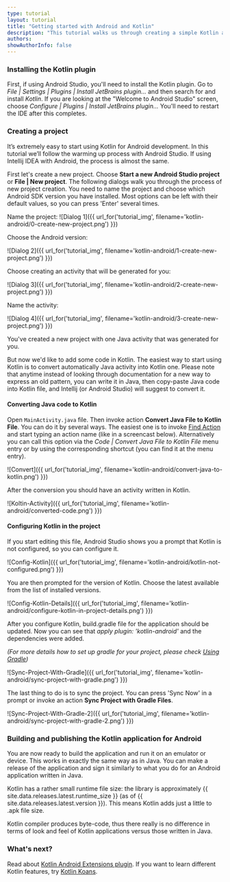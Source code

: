 ```yaml
---
type: tutorial
layout: tutorial
title: "Getting started with Android and Kotlin"
description: "This tutorial walks us through creating a simple Kotlin application for Android using Android Studio."
authors: 
showAuthorInfo: false
---
```


### Installing the Kotlin plugin
First, if using Android Studio, you'll need to install the Kotlin plugin.
Go to _File \| Settings \| Plugins \| Install JetBrains plugin..._ and then search for and install *Kotlin*.
If you are looking at the "Welcome to Android Studio" screen, choose _Configure \| Plugins \| Install JetBrains plugin..._
You'll need to restart the IDE after this completes.

### Creating a project

It’s extremely easy to start using Kotlin for Android development. 
In this tutorial we’ll follow the warming up process with Android Studio.
If using Intellij IDEA with Android, the process is almost the same.

First let's create a new project. Choose **Start a new Android Studio project** or **File | New project**.
The following dialogs walk you through the process of new project creation. 
You need to name the project and choose which Android SDK version you have installed. Most options can be left with their default values, so you can press 'Enter' several times.

Name the project:
![Dialog 1]({{ url_for('tutorial_img', filename='kotlin-android/0-create-new-project.png') }})

Choose the Android version:

![Dialog 2]({{ url_for('tutorial_img', filename='kotlin-android/1-create-new-project.png') }})

Choose creating an activity that will be generated for you:

![Dialog 3]({{ url_for('tutorial_img', filename='kotlin-android/2-create-new-project.png') }})

Name the activity:

![Dialog 4]({{ url_for('tutorial_img', filename='kotlin-android/3-create-new-project.png') }})

You've created a new project with one Java activity that was generated for you.

But now we'd like to add some code in Kotlin. The easiest way to start using Kotlin is to convert automatically Java activity into Kotlin one.
Please note that anytime instead of looking through documentation for a new way to express an old pattern, 
you can write it in Java, then copy-paste Java code into Kotlin file, and Intellij (or Android Studio) will suggest to convert it. 


#### Converting Java code to Kotlin

Open `MainActivity.java` file. Then invoke action **Convert Java File to Kotlin File**. You can do it by several ways.
The easiest one is to invoke [Find Action](https://www.jetbrains.com/idea/help/navigating-to-action.html) and start typing an action name (like in a screencast below). 
Alternatively you can call this option via the _Code \| Convert Java File to Kotlin File_  menu entry or by using the corresponding shortcut (you can find it at the menu entry).
 
![Convert]({{ url_for('tutorial_img', filename='kotlin-android/convert-java-to-kotlin.png') }})

After the conversion you should have an activity written in Kotlin.

![Koltin-Activity]({{ url_for('tutorial_img', filename='kotlin-android/converted-code.png') }})

#### Configuring Kotlin in the project

If you start editing this file, Android Studio shows you a prompt that Kotlin is not configured, so you can configure it.

![Config-Kotlin]({{ url_for('tutorial_img', filename='kotlin-android/kotlin-not-configured.png') }})

You are then prompted for the version of Kotlin. Choose the latest available from the list of installed versions.

![Config-Kotlin-Details]({{ url_for('tutorial_img', filename='kotlin-android/configure-kotlin-in-project-details.png') }})

After you configure Kotlin, build.gradle file for the application should be updated. 
Now you can see that _apply plugin: 'kotlin-android'_ and the dependencies were added. 

*(For more details how to set up gradle for your project, please check [Using Gradle](/docs/reference/using-gradle.html))*
 
![Sync-Project-With-Gradle]({{ url_for('tutorial_img', filename='kotlin-android/sync-project-with-gradle.png') }})

The last thing to do is to sync the project. You can press 'Sync Now' in a prompt or invoke an action **Sync Project with Gradle Files**.

![Sync-Project-With-Gradle-2]({{ url_for('tutorial_img', filename='kotlin-android/sync-project-with-gradle-2.png') }})

### Building and publishing the Kotlin application for Android

You are now ready to build the application and run it on an emulator or device.
This works in exactly the same way as in Java.
You can make a release of the application and sign it similarly to what you do for an Android application written in Java. 

Kotlin has a rather small runtime file size: the library is approximately {{ site.data.releases.latest.runtime_size }} (as of {{ site.data.releases.latest.version }}). This means Kotlin adds just a little to .apk file size.

Kotlin compiler produces byte-code, thus there really is no difference in terms of look and feel of Kotlin applications versus those written in Java.

### What's next?

Read about [Kotlin Android Extensions plugin](android-plugin.html). If you want to learn different Kotlin features, try [Kotlin Koans](koans.html).
